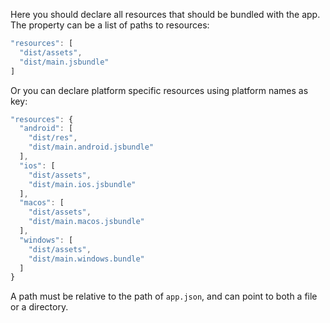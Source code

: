 Here you should declare all resources that should be bundled with the app. The
property can be a list of paths to resources:

```javascript
"resources": [
  "dist/assets",
  "dist/main.jsbundle"
]
```

Or you can declare platform specific resources using platform names as key:

```javascript
"resources": {
  "android": [
    "dist/res",
    "dist/main.android.jsbundle"
  ],
  "ios": [
    "dist/assets",
    "dist/main.ios.jsbundle"
  ],
  "macos": [
    "dist/assets",
    "dist/main.macos.jsbundle"
  ],
  "windows": [
    "dist/assets",
    "dist/main.windows.bundle"
  ]
}
```

A path must be relative to the path of `app.json`, and can point to both a file
or a directory.

